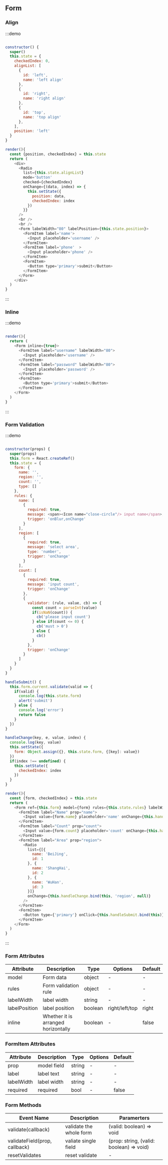 ## Form

### Align

:::demo

```js

constructor() {
  super()
  this.state = {
    checkedIndex: 0,
    alignList: [
      {
        id: 'left',
        name: 'left align'
      },
      {
        id: 'right',
        name: 'right align'
      },
      {
        id: 'top',
        name: 'top align'
      },
    ],
    position: 'left'
  }
}

render(){
  const {position, checkedIndex} = this.state
  return (
    <div>
      <Radio
        list={this.state.alignList}
        mode='button'
        checked={checkedIndex}
        onChange={(data, index) => {
          this.setState({
            position: data,
            checkedIndex: index
          })
        }}
      />
      <br />
      <br />
      <Form labelWidth="80" labelPosition={this.state.position}>
        <FormItem label='name'>
          <Input placeholder='username' />
        </FormItem>
        <FormItem label='phone'  >
          <Input placeholder='phone' />
        </FormItem>
        <FormItem>
          <Button type='primary'>submit</Button>
        </FormItem>
      </Form>
    </div>
  )
}
```

:::

### Inline

:::demo

```js

render(){
  return (
    <Form inline={true}>
      <FormItem label="username" labelWidth="80">
        <Input placeholder='username' />
      </FormItem>
      <FormItem label="password" labelWidth="80">
        <Input placeholder='password' />
      </FormItem>
      <FormItem>
        <Button type='primary'>submit</Button>
      </FormItem>
    </Form>
  )
}
```

:::

### Form Validation

:::demo

```js

constructor(props) {
  super(props)
  this.form = React.createRef()
  this.state = {
    form: {
      name: '',
      region: '',
      count: '',
      type: []
    },
    rules: {
      name: [
        {
          required: true,
          message: <span><Icon name="close-circle"/> input name</span>,
          trigger: 'onBlur,onChange'
        }
      ],
      region: [
        {
          required: true,
          message: 'select area',
          type: 'number',
          trigger: 'onChange'
        }
      ],
      count: [
        {
          required: true,
          message: 'input count',
          trigger: 'onChange'
        },
        {
          validator: (rule, value, cb) => {
            const count = parseInt(value)
            if(isNaN(count)) {
              cb('please input count')
            } else if(count <= 0) {
              cb('must > 0')
            } else {
              cb()
            }
          },
          trigger: 'onChange'
        }
      ]
    }
  }
}

handleSubmit() {
  this.form.current.validate(valid => {
    if(valid) {
      console.log(this.state.form)
      alert('submit')
    } else {
      console.log('error')
      return false
    }
  })
}

handleChange(key, e, value, index) {
  console.log(key, value)
  this.setState({
    form: Object.assign({}, this.state.form, {[key]: value})
  })
  if(index !== undefined) {
    this.setState({
      checkedIndex: index
    })
  }
}

render(){
  const {form, checkedIndex} = this.state
  return (
    <Form ref={this.form} model={form} rules={this.state.rules} labelWidth="80">
      <FormItem label="Name" prop="name">
        <Input value={form.name} placeholder='name' onChange={this.handleChange.bind(this, 'name')}/>
      </FormItem>
      <FormItem label="Count" prop="count">
        <Input value={form.count} placeholder='count' onChange={this.handleChange.bind(this, 'count')}/>
      </FormItem>
      <FormItem label="Area" prop="region">
        <Radio
          list={[{
            name: 'BeiJing',
            id: 1
          }, {
            name: 'ShangHai',
            id: 2
          }, {
            name: 'WuHan',
            id: 3
          }]}
          onChange={this.handleChange.bind(this, 'region', null)}
        />
      </FormItem>
      <FormItem>
        <Button type={'primary'} onClick={this.handleSubmit.bind(this)}>Submit</Button>
      </FormItem>
    </Form>
  )
}
```

:::

### Form Attributes

| Attribute     | Description                         | Type    | Options        | Default |
| ------------- | ----------------------------------- | ------- | -------------- | ------- |
| model         | Form data                           | object  | -              | -       |
| rules         | Form validation rule                | object  | -              | -       |
| labelWidth    | label width                         | string  | -              | -       |
| labelPosition | label position                      | boolean | right/left/top | right   |
| inline        | Whether it is arranged horizontally | boolean | -              | false   |

### FormItem Attributes

| Attribute  | Description | Type   | Options | Default |
| ---------- | ----------- | ------ | ------- | ------- |
| prop       | model field | string | -       | -       |
| label      | label text  | string | -       | -       |
| labelWidth | label width | string | -       | -       |
| required   | required    | bool   | -       | false   |

### Form Methods

| Event Name                    | Description             | Paramerters                              |
| ----------------------------- | ----------------------- | ---------------------------------------- |
| validate(callback)            | validate the whole form | (valid: boolean) => void                 |
| validateField(prop, callback) | valiate single field    | (prop: string, (valid: boolean) => void) |
| resetValidates                | reset validate          | -                                        |

